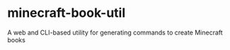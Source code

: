 # minecraft-book-util
A web and CLI-based utility for generating commands to create Minecraft books
